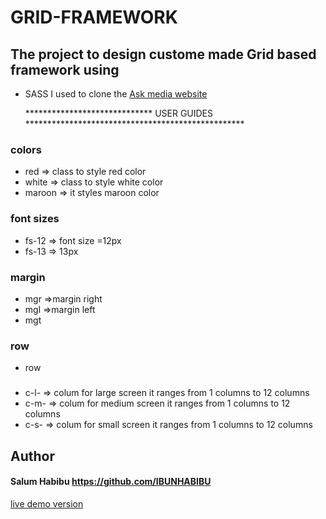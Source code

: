 # GRID-FRAMEWORK
## The project to design custome made Grid based framework using
* SASS
 I used to clone the [Ask media website ](https://raw.githack.com/IBUNHABIBU/GRID-FRAMEWORK/gridframework/index.html)

   *****************************    USER GUIDES **************************************************
 ### colors
 * red => class to style red color
 * white => class to style white color 
 * maroon => it styles maroon color

 ### font sizes
 * fs-12  => font size =12px
 * fs-13   => 13px 

 ### margin
 * mgr  =>margin right
 * mgl  =>margin left
 * mgt

 ### row
 * row

 ### 
 * c-l-   => colum for large screen it ranges from 1 columns to 12 columns
 * c-m-  => colum for medium screen it ranges from 1 columns to 12 columns
 * c-s- => colum for small screen it ranges from 1 columns to 12 columns


## Author
#### Salum Habibu https://github.com/IBUNHABIBU
   [live demo version](https://raw.githack.com/IBUNHABIBU/GRID-FRAMEWORK/gridframework/index.html)
